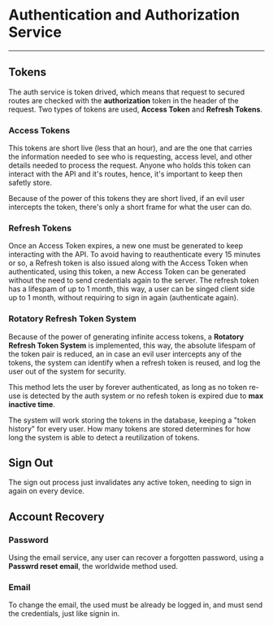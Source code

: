 # Authentication and Authorization Service

---

## Tokens

The auth service is token drived, which means that request to secured routes are checked with the **authorization** token in the header of the request. Two types of tokens are used, **Access Token** and **Refresh Tokens**.

### Access Tokens

This tokens are short live (less that an hour), and are the one that carries the information needed to
see who is requesting, access level, and other details needed to process the request. Anyone who holds this token can interact with the API and it's routes, hence, it's important to keep then safetly store.

Because of the power of this tokens they are short lived, if an evil user intercepts the token, there's only a short frame for what the user can do.

### Refresh Tokens

Once an Access Token expires, a new one must be generated to keep interacting with the API. To avoid having to reauthenticate every 15 minutes or so, a Refresh token is also issued along with the Access Token when authenticated, using this token, a new Access Token can be generated without the need to send credentials again to the server.
The refresh token has a lifespam of up to 1 month, this way, a user can be singed client side up to 1 month, without requiring to sign in again (authenticate again).

### Rotatory Refresh Token System

Because of the power of generating infinite access tokens, a **Rotatory Refresh Token System** is implemented, this way, the absolute lifespam of the token pair is reduced, an in case an evil user intercepts any of the tokens, the system can identify when a refresh token is reused, and log the user out of the system for security.

This method lets the user by forever authenticated, as long as no token re-use is detected by the auth system or no refesh token is expired due to **max inactive time**.

The system will work storing the tokens in the database, keeping a "token history" for every user. How many tokens are stored determines for how long the system is able to detect a reutilization of tokens.

## Sign Out

The sign out process just invalidates any active token, needing to sign in again on every device.

## Account Recovery

### Password

Using the email service, any user can recover a forgotten password, using a **Passwrd reset email**, the worldwide method used.

### Email

To change the email, the used must be already be logged in, and must send the credentials, just like signin in.
